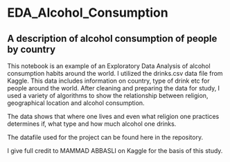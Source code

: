# EDA_Alcohol_Consumption
## A description of alcohol consumption of people by country

This notebook is an example of an Exploratory Data Analysis of alcohol consumption habits around the world.
I utilized the drinks.csv data file from Kaggle. This data includes information on country, type of drink etc for people around the world.
After cleaning and preparing the data for study, I used a variety of algorithms to show the relationship between religion, geographical location and
alcohol consumption.

The data shows that where one lives and even what religion one practices determines if, what type and how much alcohol one drinks.

The datafile used for the project can be found here in the repository.

I give full credit to MAMMAD ABBASLI on Kaggle for the basis of this study.
